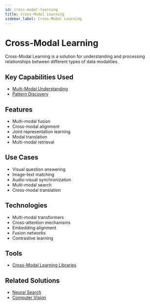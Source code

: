 ```yaml
---
id: cross-modal-learning
title: Cross-Modal Learning
sidebar_label: Cross-Modal Learning
---
```


# Cross-Modal Learning

Cross-Modal Learning is a solution for understanding and processing relationships between different types of data modalities.

## Key Capabilities Used

- [Multi-Modal Understanding](../capabilities/multi-modal-understanding)
- [Pattern Discovery](../capabilities/pattern-discovery)

## Features

- Multi-modal fusion
- Cross-modal alignment
- Joint representation learning
- Modal translation
- Multi-modal retrieval

## Use Cases

- Visual question answering
- Image-text matching
- Audio-visual synchronization
- Multi-modal search
- Cross-modal translation

## Technologies

- Multi-modal transformers
- Cross-attention mechanisms
- Embedding alignment
- Fusion networks
- Contrastive learning

## Tools

- [Cross-Modal Learning Libraries](../tools/cross-modal-learning-libraries)

## Related Solutions

- [Neural Search](./neural-search)
- [Computer Vision](./computer-vision)
